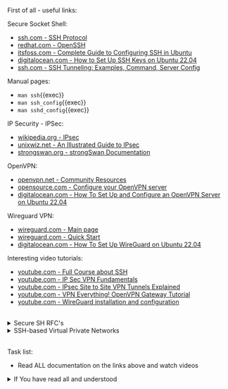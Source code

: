 First of all - useful links:

Secure Socket Shell:
- [ssh.com - SSH Protocol](https://www.ssh.com/academy/ssh/protocol)
- [redhat.com - OpenSSH](https://access.redhat.com/documentation/ru-ru/red_hat_enterprise_linux/7/html/system_administrators_guide/ch-openssh)
- [itsfoss.com - Complete Guide to Configuring SSH in Ubuntu](https://itsfoss.com/set-up-ssh-ubuntu/)
- [digitalocean.com - How to Set Up SSH Keys on Ubuntu 22.04](https://www.digitalocean.com/community/tutorials/how-to-set-up-ssh-keys-on-ubuntu-22-04)
- [ssh.com - SSH Tunneling: Examples, Command, Server Config](https://www.ssh.com/academy/ssh/tunneling-example)

Manual pages:
- `man ssh`{{exec}}
- `man ssh_config`{{exec}}
- `man sshd_config`{{exec}}

IP Security - IPSec:
- [wikipedia.org - IPsec](https://en.wikipedia.org/wiki/IPsec)
- [unixwiz.net - An Illustrated Guide to IPsec](http://unixwiz.net/techtips/iguide-ipsec.html)
- [strongswan.org - strongSwan Documentation](https://docs.strongswan.org/docs/5.9/index.html)

OpenVPN:
- [openvpn.net - Community Resources](https://openvpn.net/community-resources/)
- [opensource.com - Configure your OpenVPN server](https://opensource.com/article/21/7/openvpn-firewall)
- [digitalocean.com - How To Set Up and Configure an OpenVPN Server on Ubuntu 22.04](https://www.digitalocean.com/community/tutorials/how-to-set-up-and-configure-an-openvpn-server-on-ubuntu-22-04)

Wireguard VPN:
- [wireguard.com - Main page](https://www.wireguard.com/)
- [wireguard.com - Quick Start](https://www.wireguard.com/quickstart/)
- [digitalocean.com - How To Set Up WireGuard on Ubuntu 22.04](https://www.digitalocean.com/community/tutorials/how-to-set-up-wireguard-on-ubuntu-22-04)

Interesting video tutorials:
- [youtube.com - Full Course about SSH](https://www.youtube.com/watch?v=HCxAbC7Xui0)
- [youtube.com - IP Sec VPN Fundamentals](https://www.youtube.com/watch?v=15amNny_kKI)
- [youtube.com - IPsec Site to Site VPN Tunnels Explained](https://www.youtube.com/watch?v=CuxyZiSCSfc)
- [youtube.com - VPN Everything! OpenVPN Gateway Tutorial](https://www.youtube.com/watch?v=xFficDCEv3c)
- [youtube.com - WireGuard installation and configuration](https://www.youtube.com/watch?v=bVKNSf1p1d0)
<br>
<details><summary>Secure SH RFC's</summary>
<pre>
  <a href="https://datatracker.ietf.org/doc/html/rfc4251">RFC 4251</a> — The Secure Shell (SSH) Protocol Architecture
  <a href="https://datatracker.ietf.org/doc/html/rfc4252">RFC 4252</a> — The Secure Shell (SSH) Authentication Protocol
  <a href="https://datatracker.ietf.org/doc/html/rfc4253">RFC 4253</a> — The Secure Shell (SSH) Transport Layer Protocol
  <a href="https://datatracker.ietf.org/doc/html/rfc4254">RFC 4254</a> — The Secure Shell (SSH) Connection Protocol
  <a href="https://datatracker.ietf.org/doc/html/rfc4716">RFC 4254</a> — The Secure Shell (SSH) Public Key File Format
</pre>
</details>
<details><summary>SSH-based Virtual Private Networks</summary>
<pre>
The following example would connect client network 10.0.50.0/24 with remote network 10.0.99.0/24
using a point-to-point connection from 10.1.1.1 to 10.1.1.2:<br>
  10.0.50.0/24 <-> 10.1.1.1 <-=| 192.168.1.15 |=-> 10.1.1.2 <-> 10.0.99.0/24<br>
On the client (SSH server running on the gateway to the remote network, at 192.168.1.15):
    # ssh -f -w 0:1 192.168.1.15 true
    # ifconfig tun0 10.1.1.1 10.1.1.2 netmask 255.255.255.252
    # route add 10.0.99.0/24 10.1.1.2<br>
On the server:
    # ifconfig tun1 10.1.1.2 10.1.1.1 netmask 255.255.255.252
    # route add 10.0.50.0/24 10.1.1.1
</pre>
</details>
<br>

Task list:
- Read ALL documentation on the links above and watch videos

<details><summary>If You have read all and understood</summary>
<pre>
`touch IReadAllAndUndnderstood`{{exec}}
</pre>
